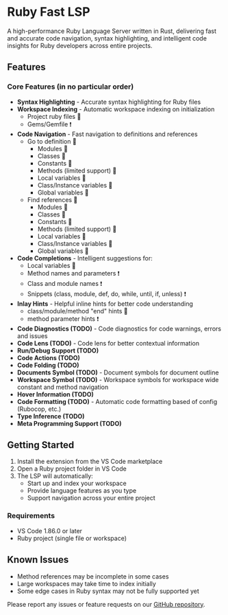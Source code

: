 # Ruby Fast LSP

A high-performance Ruby Language Server written in Rust, delivering fast and accurate code navigation, syntax highlighting, and intelligent code insights for Ruby developers across entire projects.

## Features

### Core Features (in no particular order)

- **Syntax Highlighting** - Accurate syntax highlighting for Ruby files
- **Workspace Indexing** - Automatic workspace indexing on initialization
  - Project ruby files 🎉
  - Gems/Gemfile ❗
- **Code Navigation** - Fast navigation to definitions and references
  - Go to definition 🎉
    - Modules 🎉
    - Classes 🎉
    - Constants 🎉
    - Methods (limited support) 🚧
    - Local variables 🎉
    - Class/Instance variables 🚧
    - Global variables 🚧
  - Find references 🎉
    - Modules 🎉
    - Classes 🎉
    - Constants 🎉
    - Methods (limited support) 🚧
    - Local variables 🎉
    - Class/Instance variables 🚧
    - Global variables 🚧
- **Code Completions** - Intelligent suggestions for:
  - Local variables 🎉
  - Method names and parameters ❗
  - Class and module names ❗
  - Snippets (class, module, def, do, while, until, if, unless) ❗
- **Inlay Hints** - Helpful inline hints for better code understanding
  - class/module/method "end" hints 🎉
  - method parameter hints ❗
- **Code Diagnostics (TODO)** - Code diagnostics for code warnings, errors and issues
- **Code Lens (TODO)** - Code lens for better contextual information
- **Run/Debug Support (TODO)**
- **Code Actions (TODO)**
- **Code Folding (TODO)**
- **Documents Symbol (TODO)** - Document symbols for document outline
- **Workspace Symbol (TODO)** - Workspace symbols for workspace wide constant and method navigation
- **Hover Information (TODO)**
- **Code Formatting (TODO)** - Automatic code formatting based of config (Rubocop, etc.)
- **Type Inference (TODO)**
- **Meta Programming Support (TODO)**

## Getting Started

1. Install the extension from the VS Code marketplace
2. Open a Ruby project folder in VS Code
3. The LSP will automatically:
   - Start up and index your workspace
   - Provide language features as you type
   - Support navigation across your entire project

### Requirements
- VS Code 1.86.0 or later
- Ruby project (single file or workspace)

## Known Issues

- Method references may be incomplete in some cases
- Large workspaces may take time to index initially
- Some edge cases in Ruby syntax may not be fully supported yet

Please report any issues or feature requests on our [GitHub repository](https://github.com/rajnaveen344/ruby-fast-lsp).